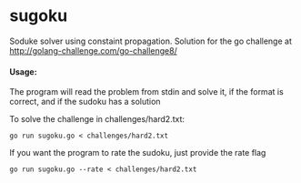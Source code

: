 # sugoku

Soduke solver using constaint propagation. Solution for the go challenge at http://golang-challenge.com/go-challenge8/

#### Usage:

The program will read the problem from stdin and solve it, if the format is correct, and if the sudoku has a solution

To solve the challenge in challenges/hard2.txt:

    go run sugoku.go < challenges/hard2.txt

If you want the program to rate the sudoku, just provide the rate flag

    go run sugoku.go --rate < challenges/hard2.txt
